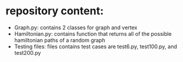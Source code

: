 # repository content:
* Graph.py: contains 2 classes for graph and vertex
* Hamiltonian.py: contains function that returns all of the possible hamiltonian paths of a random graph
* Testing files: files contains test cases are test6.py, test100.py, and test200.py 
